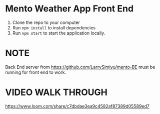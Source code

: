 # Mento Weather App Front End
1. Clone the repo to your computer
2. Run `npm install` to install dependencies
3. Run `npm start` to start the application locally.

# NOTE
Back End server from https://github.com/LarrySimiyu/mento-BE must be running for front end to work.


# VIDEO WALK THROUGH
https://www.loom.com/share/c7dbdae3ea9c4582af87389d05589ed7
